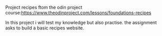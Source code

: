 Project recipes ftom the odin project course:https://www.theodinproject.com/lessons/foundations-recipes

In this project i will test my knowledge but also practise. the assignment asks to build a basic recipes website.